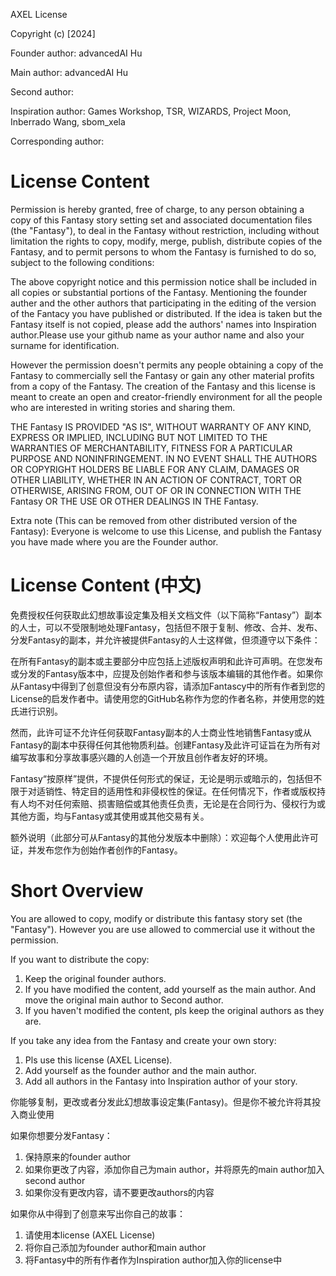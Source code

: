 AXEL License

Copyright (c) [2024]

Founder author: advancedAI Hu

Main author: advancedAI Hu

Second author: 

Inspiration author: Games Workshop, TSR, WIZARDS, Project Moon, Inberrado Wang, sbom_xela

Corresponding author: 

# License Content
Permission is hereby granted, free of charge, to any person obtaining a copy of this Fantasy story setting set and associated documentation files (the "Fantasy"), to deal in the Fantasy without restriction, including without limitation the rights to copy, modify, merge, publish, distribute copies of the Fantasy, and to permit persons to whom the Fantasy is furnished to do so, subject to the following conditions:

The above copyright notice and this permission notice shall be included in all copies or substantial portions of the Fantasy. Mentioning the founder auther and the other authors that participating in the editing of the version of the Fantacy you have published or distributed. If the idea is taken but the Fantasy itself is not copied, please add the authors' names into Inspiration author.Please use your github name as your author name and also your surname for identification.

However the permission doesn't permits any people obtaining a copy of the Fantasy to commercially sell the Fantasy or gain any other material profits from a copy of the Fantasy. The creation of the Fantasy and this license is meant to create an open and creator-friendly environment for all the people who are interested in writing stories and sharing them.

THE Fantasy IS PROVIDED "AS IS", WITHOUT WARRANTY OF ANY KIND, EXPRESS OR IMPLIED, INCLUDING BUT NOT LIMITED TO THE WARRANTIES OF MERCHANTABILITY, FITNESS FOR A PARTICULAR PURPOSE AND NONINFRINGEMENT. IN NO EVENT SHALL THE AUTHORS OR COPYRIGHT HOLDERS BE LIABLE FOR ANY CLAIM, DAMAGES OR OTHER LIABILITY, WHETHER IN AN ACTION OF CONTRACT, TORT OR OTHERWISE, ARISING FROM, OUT OF OR IN CONNECTION WITH THE Fantasy OR THE USE OR OTHER DEALINGS IN THE Fantasy.

Extra note (This can be removed from other distributed version of the Fantasy): Everyone is welcome to use this License, and publish the Fantasy you have made where you are the Founder author.

# License Content (中文)
免费授权任何获取此幻想故事设定集及相关文档文件（以下简称“Fantasy”）副本的人士，可以不受限制地处理Fantasy，包括但不限于复制、修改、合并、发布、分发Fantasy的副本，并允许被提供Fantasy的人士这样做，但须遵守以下条件：

在所有Fantasy的副本或主要部分中应包括上述版权声明和此许可声明。在您发布或分发的Fantasy版本中，应提及创始作者和参与该版本编辑的其他作者。如果你从Fantasy中得到了创意但没有分布原内容，请添加Fantascy中的所有作者到您的License的启发作者中。请使用您的GitHub名称作为您的作者名称，并使用您的姓氏进行识别。

然而，此许可证不允许任何获取Fantasy副本的人士商业性地销售Fantasy或从Fantasy的副本中获得任何其他物质利益。创建Fantasy及此许可证旨在为所有对编写故事和分享故事感兴趣的人创造一个开放且创作者友好的环境。

Fantasy“按原样”提供，不提供任何形式的保证，无论是明示或暗示的，包括但不限于对适销性、特定目的适用性和非侵权性的保证。在任何情况下，作者或版权持有人均不对任何索赔、损害赔偿或其他责任负责，无论是在合同行为、侵权行为或其他方面，均与Fantasy或其使用或其他交易有关。

额外说明（此部分可从Fantasy的其他分发版本中删除）：欢迎每个人使用此许可证，并发布您作为创始作者创作的Fantasy。

# Short Overview
You are allowed to copy, modify or distribute this fantasy story set (the "Fantasy"). However you are use allowed to commercial use it without the permission. 

If you want to distribute the copy:
1. Keep the original founder authors.
2. If you have modified the content, add yourself as the main author. And move the original main author to Second author.
3. If you haven't modified the content, pls keep the original authors as they are.

If you take any idea from the Fantasy and create your own story:
1. Pls use this license (AXEL License).
2. Add yourself as the founder author and the main author.
3. Add all authors in the Fantasy into Inspiration author of your story.

你能够复制，更改或者分发此幻想故事设定集(Fantasy)。但是你不被允许将其投入商业使用

如果你想要分发Fantasy：
1. 保持原来的founder author
2. 如果你更改了内容，添加你自己为main author，并将原先的main author加入second author
3. 如果你没有更改内容，请不要更改authors的内容

如果你从中得到了创意来写出你自己的故事：
1. 请使用本license (AXEL License)
2. 将你自己添加为founder author和main author
3. 将Fantasy中的所有作者作为Inspiration author加入你的license中

